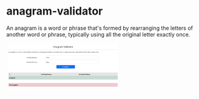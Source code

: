 # anagram-validator
An anagram is a word or phrase that's formed by rearranging the letters of another word or phrase, typically using all the original letter exactly once.


<img src="https://github.com/Tumelo-Mokhwathi/anagram-validator/blob/master/Images/anagram-validator.png" width="300" />
